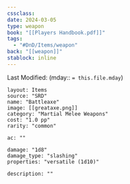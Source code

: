 ```yaml
---
cssclass: 
date: 2024-03-05
type: weapon
book: "[[Players Handbook.pdf]]"
tags:
  - "#DnD/Items/weapon"
back: "[[weapon]]"
stablock: inline
---
```

Last Modified: (mday:: `= this.file.mday`)


```statblock
layout: Items
source: "SRD"
name: "Battleaxe"
image: [[greataxe.png]]
category: "Martial Melee Weapons"
cost: "1.0 pp"
rarity: "common"

ac: ""

damage: "1d8"
damage_type: "slashing"
properties: "versatile (1d10)"

description: ""
```